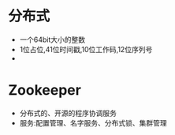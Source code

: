 # 分布式
   - 一个64bit大小的整数
   - 1位占位,41位时间戳,10位工作码,12位序列号
   - 
# Zookeeper
   - 分布式的、开源的程序协调服务
   - 服务:配置管理、名字服务、分布式锁、集群管理